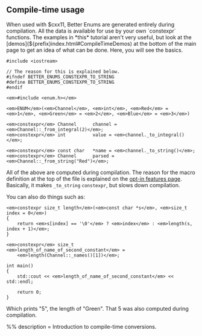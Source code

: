 ## Compile-time usage

When used with $cxx11, Better Enums are generated entirely during compilation.
All the data is available for use by your own `constexpr` functions. The
examples in *this* tutorial aren't very useful, but look at the
[demos](${prefix}index.html#CompileTimeDemos) at the bottom of the main page to
get an idea of what can be done. Here, you will see the basics.

    #include <iostream>

    // The reason for this is explained below.
    #ifndef BETTER_ENUMS_CONSTEXPR_TO_STRING
    #define BETTER_ENUMS_CONSTEXPR_TO_STRING
    #endif

    <em>#include <enum.h></em>

    <em>ENUM</em>(<em>Channel</em>, <em>int</em>, <em>Red</em> = <em>1</em>, <em>Green</em> = <em>2</em>, <em>Blue</em> = <em>3</em>)

    <em>constexpr</em> Channel      channel = <em>Channel::_from_integral(2)</em>;
    <em>constexpr</em> int          value = <em>channel._to_integral()</em>;

    <em>constexpr</em> const char   *name = <em>channel._to_string()</em>;
    <em>constexpr</em> Channel      parsed = <em>Channel::_from_string("Red")</em>;

All of the above are computed during compilation. The reason for the macro
definition at the top of the file is explained on the
[opt-in features page](${prefix}OptInFeatures.html#CompileTimeNameTrimming).
Basically, it makes `_to_string` `constexpr`, but slows down compilation.

You can also do things such as:

    <em>constexpr size_t length</em>(<em>const char *s</em>, <em>size_t index = 0</em>)
    {
        return <em>s[index] == '\0'</em> ? <em>index</em> : <em>length(s, index + 1)</em>;
    }

    <em>constexpr</em> size_t    <em>length_of_name_of_second_constant</em> =
        <em>length(Channel::_names()[1])</em>;

    int main()
    {
        std::cout << <em>length_of_name_of_second_constant</em> << std::endl;

        return 0;
    }

Which prints "5", the length of "Green". That 5 was also computed during
compilation.

%% description = Introduction to compile-time conversions.
